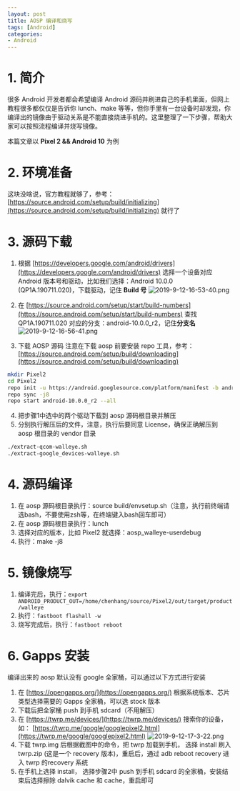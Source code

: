 ```yaml
---
layout: post
title: AOSP 编译和烧写
tags: [Android]
categories: 
- Android
---
```

# 1. 简介
很多 Android 开发者都会希望编译 Android 源码并刷进自己的手机里面，但网上教程很多都仅仅是告诉你 lunch、make 等等，但你手里有一台设备时却发现，你编译出的镜像由于驱动关系是不能直接烧进手机的。这里整理了一下步骤，帮助大家可以按照流程编译并烧写镜像。

<!-- more -->

本篇文章以 **Pixel 2 && Android 10** 为例

# 2. 环境准备
这块没啥说，官方教程就够了，参考：[https://source.android.com/setup/build/initializing](https://source.android.com/setup/build/initializing) 就行了

# 3. 源码下载

 1. 根据 [https://developers.google.com/android/drivers](https://developers.google.com/android/drivers) 选择一个设备对应 Android 版本号和驱动，比如我们选择：Android 10.0.0 (QP1A.190711.020)，下载驱动，记住 **Build 号**
 ![2019-9-12-16-53-40.png](http://image.hanschen.site/master/2019-9-12-16-53-40.png)


 2. 在 [https://source.android.com/setup/start/build-numbers](https://source.android.com/setup/start/build-numbers) 查找 QP1A.190711.020 对应的分支：android-10.0.0_r2，记住**分支名**
![2019-9-12-16-56-41.png](http://image.hanschen.site/master/2019-9-12-16-56-41.png)

 3. 下载 AOSP 源码
注意在下载 aosp 前要安装 repo 工具，参考：[https://source.android.com/setup/build/downloading](https://source.android.com/setup/build/downloading)
```bash
mkdir Pixel2
cd Pixel2
repo init -u https://android.googlesource.com/platform/manifest -b android-10.0.0_r2 --depth=1
repo sync -j8
repo start android-10.0.0_r2 --all
```

 4. 把步骤1中选中的两个驱动下载到 aosp 源码根目录并解压
 5. 分别执行解压后的文件，注意，执行后要同意 License，确保正确解压到 aosp 根目录的 vendor 目录
```bash
./extract-qcom-walleye.sh
./extract-google_devices-walleye.sh
```

# 4. 源码编译
 1. 在 aosp 源码根目录执行：source build/envsetup.sh（注意，执行前终端请选bash，不要使用zsh等，在终端键入bash回车即可）
 2. 在 aosp 源码根目录执行：lunch
 3. 选择对应的版本，比如 Pixel2 就选择：aosp_walleye-userdebug
 4. 执行：make -j8

# 5. 镜像烧写
 1. 编译完后，执行：`export ANDROID_PRODUCT_OUT=/home/chenhang/source/Pixel2/out/target/product/walleye`
 2. 执行：`fastboot flashall -w`
 3. 烧写完成后，执行：`fastboot reboot`

# 6. Gapps 安装
编译出来的 aosp 默认没有 google 全家桶，可以通过以下方式进行安装

 1. 在 [https://opengapps.org/](https://opengapps.org/) 根据系统版本、芯片类型选择需要的 Gapps 全家桶，可以选 stock 版本
 2. 下载后把全家桶 push 到手机 sdcard（不用解压）
 3. 在 [https://twrp.me/devices/](https://twrp.me/devices/) 搜索你的设备，如： [https://twrp.me/google/googlepixel2.html](https://twrp.me/google/googlepixel2.html)
![2019-9-12-17-3-22.png](http://image.hanschen.site/master/2019-9-12-17-3-22.png)
 4. 下载 twrp.img 后根据截图中的命令，把 twrp 加载到手机， 选择 install 刷入 twrp.zip (这是一个 recovery 版本)，重启后，通过 adb reboot recovery 进入 twrp 的recovery 系统
 5. 在手机上选择 install， 选择步骤2中 push 到手机 sdcard 的全家桶，安装结束后选择擦除 dalvik cache 和 cache，重启即可